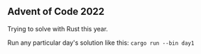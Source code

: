 ## Advent of Code 2022

Trying to solve with Rust this year.

Run any particular day's solution like this: `cargo run --bin day1`
